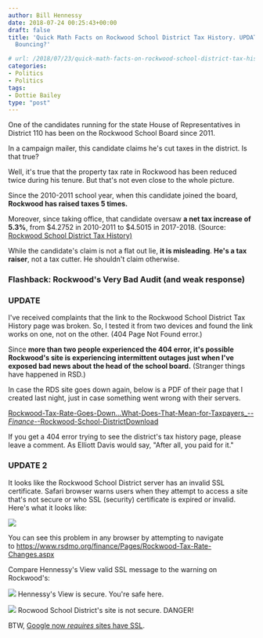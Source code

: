 ```yaml
---
author: Bill Hennessy
date: 2018-07-24 00:25:43+00:00
draft: false
title: 'Quick Math Facts on Rockwood School District Tax History. UPDATE: RDS Servers
  Bouncing?'

# url: /2018/07/23/quick-math-facts-on-rockwood-school-district-tax-history/
categories:
- Politics
- Politics
tags:
- Dottie Bailey
type: "post"
---
```





One of the candidates running for the state House of Representatives in District 110 has been on the Rockwood School Board since 2011. 







In a campaign mailer, this candidate claims he's cut taxes in the district. Is that true?







Well, it's true that the property tax rate in Rockwood has been reduced twice during his tenure. But that's not even close to the whole picture. 







Since the 2010-2011 school year, when this candidate joined the board, **Rockwood has raised taxes 5 times.**







Moreover, since taking office, that candidate oversaw **a net tax increase of 5.3%**, from $4.2752 in 2010-2011 to $4.5015 in 2017-2018. (Source: [Rockwood School District Tax History)](https://www.rsdmo.org/finance/Pages/Rockwood-Tax-Rate-Changes.aspx)







While the candidate's claim is not a flat out lie, **it is misleading**. **He's a tax raiser**, not a tax cutter. He shouldn't claim otherwise.







### Flashback: Rockwood's Very Bad Audit (and weak response)











### **UPDATE**







I've received complaints that the link to the Rockwood School District Tax History page was broken. So, I tested it from two devices and found the link works on one, not on the other. (404 Page Not Found error.) 







Since **more than two people experienced the 404 error, it's possible Rockwood's site is experiencing intermittent outages just when I've exposed bad news about the head of the school board.** (Stranger things have happened in RSD.)







In case the RDS site goes down again, below is a PDF of their page that I created last night, just in case something went wrong with their servers.







[Rockwood-Tax-Rate-Goes-Down…What-Does-That-Mean-for-Taxpayers_-_-Finance-_-Rockwood-School-District](https://www.hennessysview.com/wp-content/uploads/2018/07/Rockwood-Tax-Rate-Goes-Down…What-Does-That-Mean-for-Taxpayers_-_-Finance-_-Rockwood-School-District.pdf)[Download](https://www.hennessysview.com/wp-content/uploads/2018/07/Rockwood-Tax-Rate-Goes-Down…What-Does-That-Mean-for-Taxpayers_-_-Finance-_-Rockwood-School-District.pdf)







If you get a 404 error trying to see the district's tax history page, please leave a comment. As Elliott Davis would say, "After all, you paid for it."







### UPDATE 2







It looks like the Rockwood School District server has an invalid SSL certificate. Safari browser warns users when they attempt to access a site that's not secure or who SSL (security) certificate is expired or invalid. Here's what it looks like:





![](https://www.hennessysview.com/wp-content/uploads/2018/07/rds-ssl.gif)






You can see this problem in any browser by attempting to navigate to https://www.rsdmo.org/finance/Pages/Rockwood-Tax-Rate-Changes.aspx







Compare Hennessy's View valid SSL message to the warning on Rockwood's:





![](https://www.hennessysview.com/wp-content/uploads/2018/07/Screenshot-2018-07-24-22.18.01.png)
Hennessy's View is secure. You're safe here.



![](https://www.hennessysview.com/wp-content/uploads/2018/07/Screenshot-2018-07-24-22.03.18.png)
Rocwood School District's site is not secure. DANGER!





BTW, [Google now *requires* sites have SSL](https://serverguy.com/security/google-forcing-ssl-certificate-websites/). 



